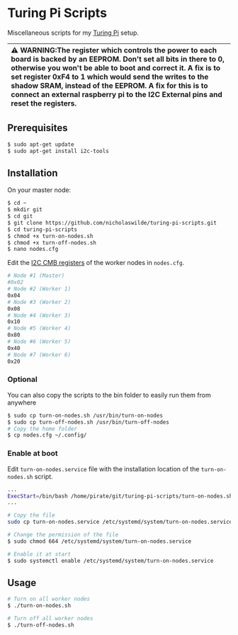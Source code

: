 # Turing Pi Scripts
Miscellaneous scripts for my [Turing Pi](https://turingpi.com/) setup.

| :warning: **WARNING**:The register which controls the power to each board is backed by an EEPROM. Don't set all bits in there to 0, otherwise you won't be able to boot and correct it. A fix is to set register 0xF4 to 1 which would send the writes to the shadow SRAM, instead of the EEPROM. A fix for this is to connect an external raspberry pi to the I2C External pins and reset the registers. |
| :-- |

## Prerequisites
```bash
$ sudo apt-get update
$ sudo apt-get install i2c-tools
```

## Installation
On your master node:
```bash
$ cd ~
$ mkdir git
$ cd git
$ git clone https://github.com/nicholaswilde/turing-pi-scripts.git
$ cd turing-pi-scripts
$ chmod +x turn-on-nodes.sh
$ chmod +x turn-off-nodes.sh
$ nano nodes.cfg
```
Edit the [I2C CMB registers](https://docs.turingpi.com/turing_pi/children/i2c_cluster_bus/#power-management) of the worker nodes in `nodes.cfg`.
```bash
# Node #1 (Master)
#0x02
# Node #2 (Worker 1)
0x04
# Node #3 (Worker 2)
0x08
# Node #4 (Worker 3)
0x10
# Node #5 (Worker 4)
0x80
# Node #6 (Worker 5)
0x40
# Node #7 (Worker 6)
0x20
```
### Optional
You can also copy the scripts to the bin folder to easily run them from anywhere
```bash
$ sudo cp turn-on-nodes.sh /usr/bin/turn-on-nodes
$ sudo cp turn-off-nodes.sh /usr/bin/turn-off-nodes
# Copy the home folder
$ cp nodes.cfg ~/.config/
```

### Enable at boot
Edit `turn-on-nodes.service` file with the installation location of the `turn-on-nodes.sh` script.
```bash
...
ExecStart=/bin/bash /home/pirate/git/turing-pi-scripts/turn-on-nodes.sh
...
```
```bash
# Copy the file
sudo cp turn-on-nodes.service /etc/systemd/system/turn-on-nodes.service

# Change the permission of the file
$ sudo chmod 664 /etc/systemd/system/turn-on-nodes.service

# Enable it at start
$ sudo systemctl enable /etc/systemd/system/turn-on-nodes.service
```

## Usage
```bash
# Turn on all worker nodes
$ ./turn-on-nodes.sh

# Turn off all worker nodes
$ ./turn-off-nodes.sh
```
